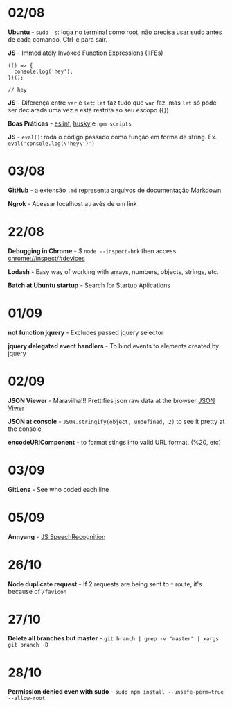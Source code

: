 # 02/08

**Ubuntu** - `sudo -s`: loga no terminal como root, não precisa usar sudo antes de cada comando, Ctrl-c para sair.

**JS** - Immediately Invoked Function Expressions (IIFEs)
```
(() => {
  console.log('hey');
})();

// hey
```

**JS** - Diferença entre `var` e `let`: `let` faz tudo que `var` faz, mas `let` só pode ser declarada uma vez e está restrita ao seu escopo ({})

**Boas Práticas** - [eslint](https://eslint.org/), [husky](https://github.com/typicode/husky) e `npm scripts`

**JS** - `eval()`: roda o código passado como função em forma de string. Ex. `eval('console.log(\'hey\')')`

# 03/08

**GitHub** - a extensão `.md` representa arquivos de documentação Markdown

**Ngrok** - Acessar localhost através de um link

# 22/08

**Debugging in Chrome** - $ `node --inspect-brk` then access [chrome://inspect/#devices](chrome://inspect/#devices)

**Lodash** - Easy way of working with arrays, numbers, objects, strings, etc.

**Batch at Ubuntu startup** - Search for Startup Aplications

# 01/09

**not function jquery** - Excludes passed jquery selector

**jquery delegated event handlers** - To bind events to elements created by jquery

# 02/09

**JSON Viewer** - Maravilha!!! Prettifies json raw data at the browser [JSON Viwer](https://chrome.google.com/webstore/detail/json-viewer/gbmdgpbipfallnflgajpaliibnhdgobh/related?hl=pt-BR)

**JSON at console** - `JSON.stringify(object, undefined, 2)` to see it pretty at the console

**encodeURIComponent** - to format stings into valid URL format. (%20, etc)

# 03/09

**GitLens** - See who coded each line

# 05/09

**Annyang** - [JS SpeechRecognition](https://www.talater.com/annyang/)

# 26/10

**Node duplicate request** - If 2 requests are being sent to `*` route, it's because of `/favicon`

# 27/10

**Delete all branches but master** - `git branch | grep -v "master" | xargs git branch -D`

# 28/10

**Permission denied even with sudo** - `sudo npm install --unsafe-perm=true --allow-root`

